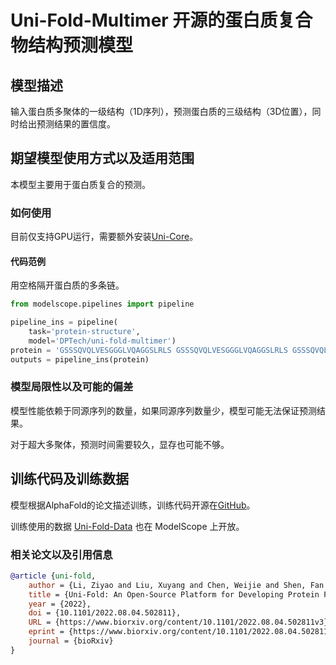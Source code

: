 
# Uni-Fold-Multimer 开源的蛋白质复合物结构预测模型

## 模型描述
输入蛋白质多聚体的一级结构（1D序列），预测蛋白质的三级结构（3D位置），同时给出预测结果的置信度。

## 期望模型使用方式以及适用范围
本模型主要用于蛋白质复合的预测。

### 如何使用
目前仅支持GPU运行，需要额外安装[Uni-Core](https://github.com/dptech-corp/Uni-Core/releases)。

#### 代码范例
用空格隔开蛋白质的多条链。
```python
from modelscope.pipelines import pipeline

pipeline_ins = pipeline(
    task='protein-structure',
    model='DPTech/uni-fold-multimer')
protein = 'GSSSQVQLVESGGGLVQAGGSLRLS GSSSQVQLVESGGGLVQAGGSLRLS GSSSQVQLVESGGGLVQAGGSLRLS'
outputs = pipeline_ins(protein)
```

### 模型局限性以及可能的偏差
模型性能依赖于同源序列的数量，如果同源序列数量少，模型可能无法保证预测结果。

对于超大多聚体，预测时间需要较久，显存也可能不够。

## 训练代码及训练数据
模型根据AlphaFold的论文描述训练，训练代码开源在[GitHub](https://github.com/dptech-corp/Uni-Fold)。

训练使用的数据 [Uni-Fold-Data](https://modelscope.cn/datasets/DPTech/Uni-Fold-Data/summary) 也在 ModelScope 上开放。


### 相关论文以及引用信息
```bibtex
@article {uni-fold,
	author = {Li, Ziyao and Liu, Xuyang and Chen, Weijie and Shen, Fan and Bi, Hangrui and Ke, Guolin and Zhang, Linfeng},
	title = {Uni-Fold: An Open-Source Platform for Developing Protein Folding Models beyond AlphaFold},
	year = {2022},
	doi = {10.1101/2022.08.04.502811},
	URL = {https://www.biorxiv.org/content/10.1101/2022.08.04.502811v3},
	eprint = {https://www.biorxiv.org/content/10.1101/2022.08.04.502811v3.full.pdf},
	journal = {bioRxiv}
}
```
